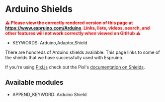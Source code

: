 <!--- Copyright (c) 2018 Gordon Williams, Pur3 Ltd. See the file LICENSE for copying permission. -->
Arduino Shields
================

<span style="color:red">:warning: **Please view the correctly rendered version of this page at https://www.espruino.com/Arduino. Links, lists, videos, search, and other features will not work correctly when viewed on GitHub** :warning:</span>

* KEYWORDS: Arduino,Adaptor,Shield

There are hundreds of Arduino shields available. This page links
to some of the shields that we have successfully used with
Espruino.

If you're using [Pixl.js](/Pixl.js) check out the Pixl's
[documentation on Shields](/Pixl.js#arduino).

Available modules
-----------------

* APPEND_KEYWORD: Arduino Shield
